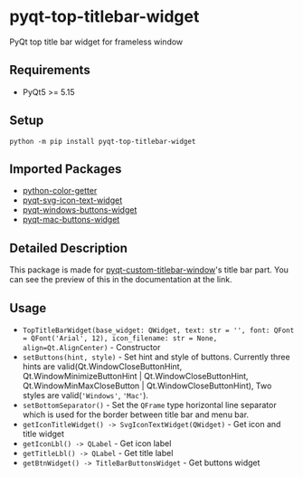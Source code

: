 # pyqt-top-titlebar-widget
PyQt top title bar widget for frameless window

## Requirements
* PyQt5 >= 5.15

## Setup
`python -m pip install pyqt-top-titlebar-widget`

## Imported Packages
* <a href="https://github.com/yjg30737/python-color-getter.git">python-color-getter</a>
* <a href="https://github.com/yjg30737/pyqt-svg-icon-text-widget.git">pyqt-svg-icon-text-widget</a>
* <a href="https://github.com/yjg30737/pyqt-windows-buttons-widget.git">pyqt-windows-buttons-widget</a>
* <a href="https://github.com/yjg30737/pyqt-mac-buttons-widget.git">pyqt-mac-buttons-widget</a>

## Detailed Description
This package is made for <a href="https://github.com/yjg30737/pyqt-custom-titlebar-window.git">pyqt-custom-titlebar-window</a>'s title bar part. You can see the preview of this in the documentation at the link.

## Usage
* `TopTitleBarWidget(base_widget: QWidget, text: str = '', font: QFont = QFont('Arial', 12), icon_filename: str = None, align=Qt.AlignCenter)` - Constructor
* `setButtons(hint, style)` - Set hint and style of buttons. Currently three hints are valid(Qt.WindowCloseButtonHint, Qt.WindowMinimizeButtonHint | Qt.WindowCloseButtonHint, Qt.WindowMinMaxCloseButton | Qt.WindowCloseButtonHint),  Two styles are valid(```'Windows'```, ```'Mac'```).
* `setBottomSeparator()` - Set the `QFrame` type horizontal line separator which is used for the border between title bar and menu bar.
* `getIconTitleWidget() -> SvgIconTextWidget(QWidget)` - Get icon and title widget
* `getIconLbl() -> QLabel` - Get icon label
* `getTitleLbl() -> QLabel` - Get title label
* `getBtnWidget() -> TitleBarButtonsWidget` - Get buttons widget
